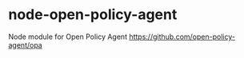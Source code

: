 # node-open-policy-agent
Node module for Open Policy Agent https://github.com/open-policy-agent/opa
